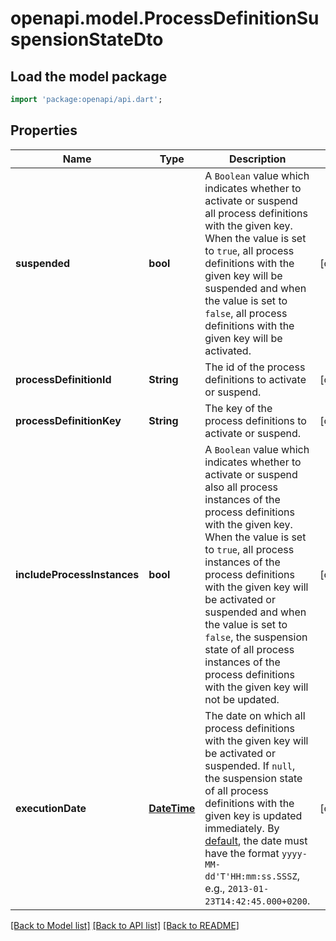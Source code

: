 # openapi.model.ProcessDefinitionSuspensionStateDto

## Load the model package
```dart
import 'package:openapi/api.dart';
```

## Properties
Name | Type | Description | Notes
------------ | ------------- | ------------- | -------------
**suspended** | **bool** | A `Boolean` value which indicates whether to activate or suspend all process definitions with the given key. When the value is set to `true`, all process definitions with the given key will be suspended and when the value is set to `false`, all process definitions with the given key will be activated. | [optional] 
**processDefinitionId** | **String** | The id of the process definitions to activate or suspend. | [optional] 
**processDefinitionKey** | **String** | The key of the process definitions to activate or suspend. | [optional] 
**includeProcessInstances** | **bool** | A `Boolean` value which indicates whether to activate or suspend also all process instances of  the process definitions with the given key. When the value is set to `true`, all process instances of the process definitions with the given key will be activated or suspended and when the value is set to `false`, the suspension state of  all process instances of the process definitions with the given key will not be updated. | [optional] 
**executionDate** | [**DateTime**](DateTime.md) | The date on which all process definitions with the given key will be activated or suspended. If `null`, the suspension state of all process definitions with the given key is updated immediately. By [default](https://docs.camunda.org/manual/7.20/reference/rest/overview/date-format/), the date must have the format `yyyy-MM-dd'T'HH:mm:ss.SSSZ`, e.g., `2013-01-23T14:42:45.000+0200`. | [optional] 

[[Back to Model list]](../README.md#documentation-for-models) [[Back to API list]](../README.md#documentation-for-api-endpoints) [[Back to README]](../README.md)


